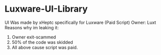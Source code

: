 # Luxware-UI-Library

UI Was made by xHeptc specifically for Luxware (Paid Script) Owner: Luxt
Reasons why im leaking it:
1) Owner exit-scammed
2) 50% of the code was skidded
3) All above cause script was paid.
